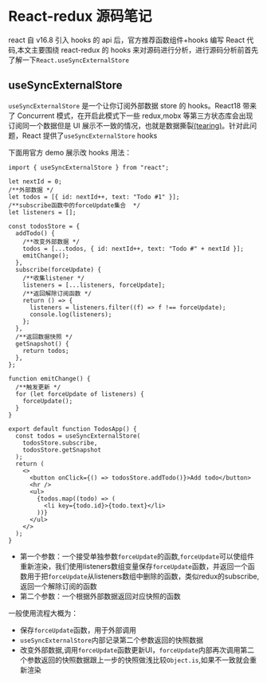 # React-redux 源码笔记

react 自 v16.8 引入 hooks 的 api 后，官方推荐函数组件+hooks 编写 React 代码,本文主要围绕 react-redux 的 hooks 来对源码进行分析，进行源码分析前首先了解一下`React.useSyncExternalStore`

## useSyncExternalStore

`useSyncExternalStore` 是一个让你订阅外部数据 store 的 hooks。React18 带来了 Concurrent 模式，在开启此模式下一些 redux,mobx 等第三方状态库会出现订阅同一个数据但是 UI 展示不一致的情况，也就是数据撕裂[(tearing)](https://github.com/reactwg/react-18/discussions/69)。针对此问题，React 提供了`useSyncExternalStore` hooks

下面用官方 demo 展示改 hooks 用法：

```
import { useSyncExternalStore } from "react";

let nextId = 0;
/**外部数据 */
let todos = [{ id: nextId++, text: "Todo #1" }];
/**subscribe函数中的forceUpdate集合  */
let listeners = [];

const todosStore = {
  addTodo() {
    /**改变外部数据 */
    todos = [...todos, { id: nextId++, text: "Todo #" + nextId }];
    emitChange();
  },
  subscribe(forceUpdate) {
    /**收集listener */
    listeners = [...listeners, forceUpdate];
    /**返回解除订阅函数 */
    return () => {
      listeners = listeners.filter((f) => f !== forceUpdate);
      console.log(listeners);
    };
  },
  /**返回数据快照 */
  getSnapshot() {
    return todos;
  },
};

function emitChange() {
  /**触发更新 */
  for (let forceUpdate of listeners) {
    forceUpdate();
  }
}

export default function TodosApp() {
  const todos = useSyncExternalStore(
    todosStore.subscribe,
    todosStore.getSnapshot
  );
  return (
    <>
      <button onClick={() => todosStore.addTodo()}>Add todo</button>
      <hr />
      <ul>
        {todos.map((todo) => (
          <li key={todo.id}>{todo.text}</li>
        ))}
      </ul>
    </>
  );
}

```
+ 第一个参数：一个接受单独参数`forceUpdate`的函数,`forceUpdate`可以使组件重新渲染，我们使用listeners数组变量保存`forceUpdate`函数，并返回一个函数用于把`forceUpdate`从listeners数组中删除的函数，类似redux的subscribe,返回一个解除订阅的函数
+ 第二个参数：一个根据外部数据返回对应快照的函数

一般使用流程大概为：
  + 保存`forceUpdate`函数，用于外部调用
  + `useSyncExternalStore`内部记录第二个参数返回的快照数据
  + 改变外部数据,调用`forceUpdate`函数更新UI，`forceUpdate`内部再次调用第二个参数返回的快照数据跟上一步的快照做浅比较`Object.is`,如果不一致就会重新渲染
  

